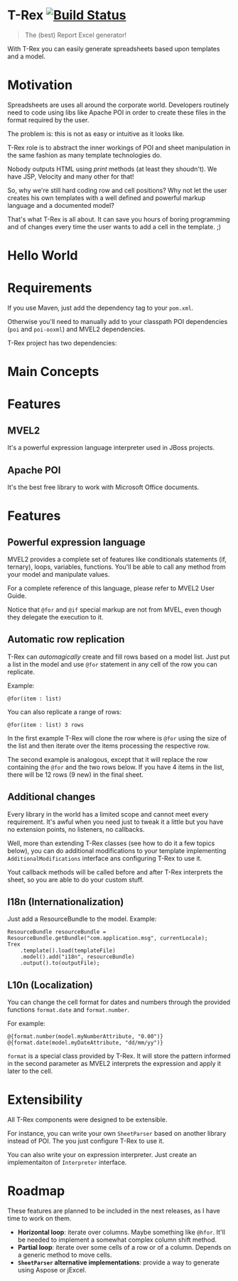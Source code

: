 T-Rex [![Build Status](https://travis-ci.org/utluiz/t-rex.svg?branch=master)](https://travis-ci.org/utluiz/t-rex)
===========

> The (best) Report Excel generator!

With T-Rex you can easily generate spreadsheets based upon templates and a model.

# Motivation

Spreadsheets are uses all around the corporate world. Developers routinely need to code using libs like Apache POI in order to create these files in the format required by the user.

The problem is: this is not as easy or intuitive as it looks like. 

T-Rex role is to abstract the inner workings of POI and sheet manipulation in the same fashion as many template technologies do.

Nobody outputs HTML using *print* methods (at least they shoudn't). We have JSP, Velocity and many other for that! 

So, why we're still hard coding row and cell positions? Why not let the user creates his own templates with a well defined and powerful markup language and a documented model?

That's what T-Rex is all about. It can save you hours of boring programming and of changes every time the user wants to add a cell in the template. ;)    

# Hello World

# Requirements

If you use Maven, just add the dependency tag to your `pom.xml`. 

Otherwise you'll need to manually add to your classpath POI dependencies (`poi` and `poi-ooxml`) and MVEL2 dependencies.

T-Rex project has two dependencies:

# Main Concepts

# Features

## MVEL2

It's a powerful expression language interpreter used in JBoss projects.

## Apache POI

It's the best free library to work with Microsoft Office documents.

# Features

## Powerful expression language

MVEL2 provides a complete set of features like conditionals statements (if, ternary), loops, variables, functions. You'll be able to call any method from your model and manipulate values.

For a complete reference of this language, please refer to MVEL2 User Guide.

Notice that `@for` and `@if` special markup are not from MVEL, even though they delegate the execution to it.

## Automatic row replication

T-Rex can *automagically* create and fill rows based on a model list. Just put a list in the model and use `@for` statement in any cell of the row you can replicate.

Example:

    @for(item : list)
    
You can also replicate a range of rows:

    @for(item : list) 3 rows
    
In the first example T-Rex will clone the row where is `@for` using the size of the list and then iterate over the items processing the respective row.

The second example is analogous, except that it will replace the row containing the `@for` and the two rows below. If you have 4 items in the list, there will be 12 rows (9 new) in the final sheet.

## Additional changes

Every library in the world has a limited scope and cannot meet every requirement. It's awful when you need just to tweak it a little but you have no extension points, no listeners, no callbacks.

Well, more than extending T-Rex classes (see how to do it a few topics below), you can do additional modifications to your template implementing `AdditionalModifications` interface ans configuring T-Rex to use it.

Yout callback methods will be called before and after T-Rex interprets the sheet, so you are able to do your custom stuff. 

## I18n (Internationalization)

Just add a ResourceBundle to the model. Example:

    ResourceBundle resourceBundle = ResourceBundle.getBundle("com.application.msg", currentLocale);
    Trex
        .template().load(templateFile)
        .model().add("i18n", resourceBundle)
        .output().to(outputFile);

## L10n (Localization)

You can change the cell format for dates and numbers through the provided functions `format.date` and `format.number`.

For example:

    @{format.number(model.myNumberAttribute, "0.00")} 
    @{format.date(model.myDateAttribute, "dd/mm/yy")}
    
`format` is a special class provided by T-Rex. It will store the pattern informed in the second parameter as MVEL2 interprets the expression and apply it later to the cell.

# Extensibility

All T-Rex components were designed to be extensible.

For instance, you can write your own `SheetParser` based on another library instead of POI. The you just configure T-Rex to use it.

You can also write your on expression interpreter. Just create an implementaiton of `Interpreter` interface.

# Roadmap

These features are planned to be included in the next releases, as I have time to work on them.

- **Horizontal loop**: iterate over columns. Maybe something like `@hfor`. It'll be needed to implement a somewhat complex column shift method.
- **Partial loop**: iterate over some cells of a row or of a column. Depends on a generic method to move cells.
- **`SheetParser` alternative implementations**: provide a way to generate using Aspose or jExcel.
